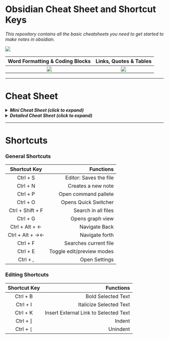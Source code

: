 # Obsidian Cheat Sheet and Shortcut Keys
*This repository contains all the basic cheatsheets you need to get started to make notes in obsidian.*

![](https://i0.wp.com/atoughnut.com/wp-content/uploads/2020/08/Index1.png?resize=768%2C385&ssl=1 )


Word Formatting & Coding Blocks            |  Links, Quotes & Tables
:-------------------------:|:-------------------------:
![](https://i1.wp.com/atoughnut.com/wp-content/uploads/2020/08/Index2.png?resize=512%2C237&ssl=1)  |  ![](https://i2.wp.com/atoughnut.com/wp-content/uploads/2020/08/Index3.png?resize=512%2C224&ssl=1)

---
# Cheat Sheet
<details>
  <summary><em><strong>Mini Cheat Sheet (click to expand)</em></strong></summary>
  
  ``` 
# Heading 1

## Heading 2

-- Spacer  

- Bullet Points

-[x] Checklist

**Bold**

*Italic*

***Italic Bold***

==Highlights==

```Coding Blocks```

[[Links]](Sources)

> Quotes/ Blockquotes

Table Cell A  |  Table Cell B
----          |          ----

```
</details>


<details>
  <summary><em><strong>Detailed Cheat Sheet (click to expand)</em></strong></summary>

 # Heading 1
 
```# Heading 1 ```

---

## Heading 2

```## Heading 2 ```

---

**Line Break**

``` ---  ```

---

- Bullet Points

``` - Bullet  ```

---

- [X] Checklist

``` -[x] list  ```

---

**Bold**

``` **text**  ```

---

*Italic*

```  *text* ```

---

***Italic Bold***

``` ***text***  ```

---

**==Highlights==**

``` ==this text is highlighted==```

---

**```Coding Blocks```**

``` By putting 3 (`) signs before and after the code.  ```

---

**[[Links]]**

``` [[link]](sources)  ```

---

> Quotes/ Blockquotes

``` > this is a quote.  ```

---

Table Cell A  |  Table Cell B
----          |          ----


```
Table Cell A  |  Table Cell B
----          |          ----
```
</details>


---
# Shortcuts

### General Shortcuts
Shortcut Key		|		Functions
:-----------------:|-----------------:
Ctrl + S|Editor: Saves the file
Ctrl + N| Creates a new note
Ctrl + P| Open command pallete
Ctrl + O | Opens Quick Switcher
Ctrl + Shift + F  | Search in all files
Ctrl + G   | Opens graph view
Ctrl +  Alt + ← | Navigate Back
Ctrl +  Alt + →← | Navigate forth
Ctrl + F | Searches current file
Ctrl + E | Toggle edit/preview modes
Ctrl + , | Open Settings

### Editing Shortcuts
Shortcut Key		|		Functions
:-----------------:|-----------------:
Ctrl + B | Bold Selected Text
Ctrl + I | Italicize Selected Text
Ctrl + K | Insert External Link to Selected Text
Ctrl + ] | Indent
Ctrl + `[` | Unindent

